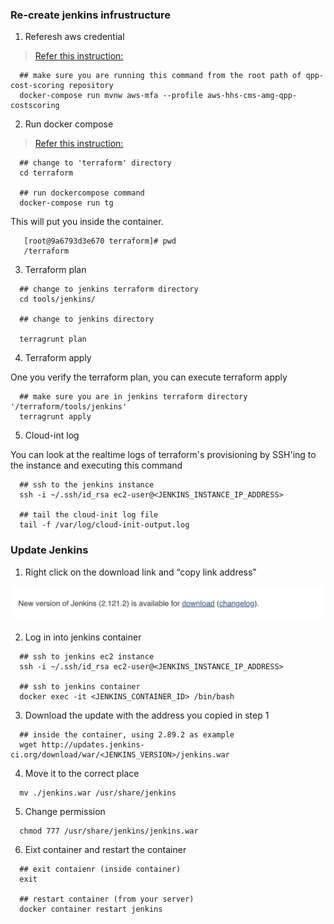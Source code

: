 ### Re-create jenkins infrustructure

1. Referesh aws credential

> [Refer this instruction:](https://github.com/CMSgov/qpp-cost-scoring#aws-mfa)

```
  ## make sure you are running this command from the root path of qpp-cost-scoring repository
  docker-compose run mvnw aws-mfa --profile aws-hhs-cms-amg-qpp-costscoring
```

2. Run docker compose

> [Refer this instruction:](https://github.com/CMSgov/qpp-cost-scoring/tree/master/terraform#run-a-terraform-module)

```
  ## change to 'terraform' directory
  cd terraform

  ## run dockercompose command
  docker-compose run tg
```

This will put you inside the container.

```
   [root@9a6793d3e670 terraform]# pwd
   /terraform

```

3. Terraform plan

```
  ## change to jenkins terraform directory
  cd tools/jenkins/

  ## change to jenkins directory
  
  terragrunt plan
```

4. Terraform apply

One you verify the terraform plan, you can execute terraform apply

```
  ## make sure you are in jenkins terraform directory '/terraform/tools/jenkins'
  terragrunt apply
```

5. Cloud-int log

You can look at the realtime logs of terraform's provisioning by SSH'ing to the instance and executing this command

```
  ## ssh to the jenkins instance
  ssh -i ~/.ssh/id_rsa ec2-user@<JENKINS_INSTANCE_IP_ADDRESS>
   
  ## tail the cloud-init log file
  tail -f /var/log/cloud-init-output.log 
```

### Update Jenkins

1. Right click on the download link and “copy link address”

<kbd>
  <img src="copy-link.png">
</kbd>

2. Log in into jenkins container

```
  ## ssh to jenkins ec2 instance
  ssh -i ~/.ssh/id_rsa ec2-user@<JENKINS_INSTANCE_IP_ADDRESS>

  ## ssh to jenkins container
  docker exec -it <JENKINS_CONTAINER_ID> /bin/bash
```

3. Download the update with the address you copied in step 1

```
  ## inside the container, using 2.89.2 as example
  wget http://updates.jenkins-ci.org/download/war/<JENKINS_VERSION>/jenkins.war
```

4. Move it to the correct place

```
  mv ./jenkins.war /usr/share/jenkins
```

5. Change permission

```
  chmod 777 /usr/share/jenkins/jenkins.war
```

6. Eixt container and restart the container

```
  ## exit contaienr (inside container)
  exit

  ## restart container (from your server)
  docker container restart jenkins
```
